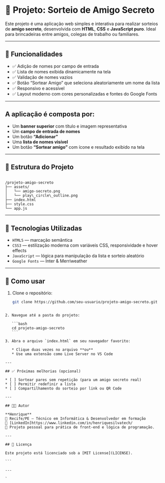
# 🎁 Projeto: Sorteio de Amigo Secreto

Este projeto é uma aplicação web simples e interativa para realizar sorteios de **amigo secreto**, 
desenvolvida com **HTML**, **CSS** e **JavaScript puro**. Ideal para brincadeiras entre amigos, colegas de trabalho ou familiares.

---

## 🚀 Funcionalidades

- ✅ Adição de nomes por campo de entrada
- ✅ Lista de nomes exibida dinamicamente na tela
- ✅ Validação de nomes vazios
- ✅ Botão “Sortear Amigo” que seleciona aleatoriamente um nome da lista
- ✅ Responsivo e acessível
- ✅ Layout moderno com cores personalizadas e fontes do Google Fonts

---
## A aplicação é composta por:

- Um **banner superior** com título e imagem representativa
- Um **campo de entrada de nomes**
- Um botão **“Adicionar”**
- Uma **lista de nomes visível**
- Um botão **“Sortear amigo”** com ícone e resultado exibido na tela

---

## 📂 Estrutura do Projeto

```

/projeto-amigo-secreto
├── assets/
│   └── amigo-secreto.png
│   └── play\_circle\_outline.png
├── index.html
├── style.css
└── app.js

````

---

## 🧠 Tecnologias Utilizadas

- `HTML5` — marcação semântica
- `CSS3` — estilização moderna com variáveis CSS, responsividade e hover effects
- `JavaScript` — lógica para manipulação da lista e sorteio aleatório
- `Google Fonts` — Inter & Merriweather

---

## 🧪 Como usar

1. Clone o repositório:
   ```bash
   git clone https://github.com/seu-usuario/projeto-amigo-secreto.git
````

2. Navegue até a pasta do projeto:

   ```bash
   cd projeto-amigo-secreto
   ```

3. Abra o arquivo `index.html` em seu navegador favorito:

   * Clique duas vezes no arquivo **ou**
   * Use uma extensão como Live Server no VS Code

---

## ✅ Próximas melhorias (opcional)

* [ ] Sortear pares sem repetição (para um amigo secreto real)
* [ ] Permitir redefinir a lista
* [ ] Compartilhamento do sorteio por link ou QR Code

---

## 🧑‍💻 Autor

**Henrique**
📍 Recife/PE — Técnico em Informática & Desenvolvedor em formação
🔗 [LinkedIn]https://www.linkedin.com/in/henriquesilvatech/
💼 Projeto pessoal para prática de front-end e lógica de programação.

---

## 📜 Licença

Este projeto está licenciado sob a [MIT License](LICENSE).

```

---

`

